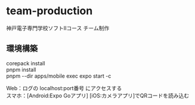 # team-production

神戸電子専門学校ソフトⅡコース チーム制作

## 環境構築

corepack install\
pnpm install\
pnpm --dir apps/mobile exec expo start -c

Web：ログの localhost:port番号 にアクセスする\
スマホ：[Android:Expo Goアプリ] [iOS:カメラアプリ]でQRコードを読み込む
